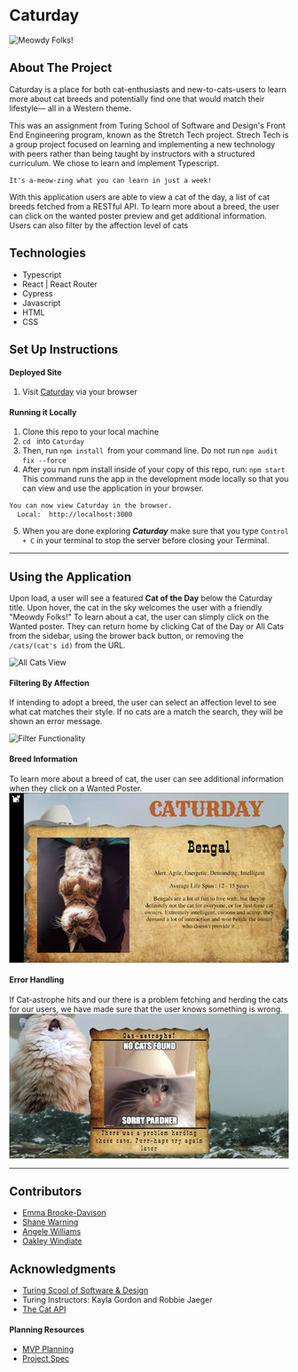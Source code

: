 # Caturday
![Meowdy Folks!](https://media.giphy.com/media/4Gz6R1DyljKaN2ez8A/giphy.gif)

## About The Project
Caturday is a place for both cat-enthusiasts and new-to-cats-users to learn more about cat breeds and potentially find one that would match their lifestyle— all in a Western theme.

This was an assignment from Turing School of Software and Design's Front End Engineering program, known as the Stretch Tech project. Strech Tech is a group project focused on learning and implementing a new technology with peers rather than being taught by instructors with a structured curriculum. We chose to learn and implement Typescript. 

    It's a-meow-zing what you can learn in just a week! 

With this application users are able to view a cat of the day, a list of cat breeds fetched from a RESTful API. To learn more about a breed, the user can click on the wanted poster preview and get additional information. Users can also filter by the affection level of cats


## Technologies
* Typescript
* React | React Router
* Cypress
* Javascript
* HTML
* CSS

## Set Up Instructions
#### Deployed Site
1. Visit [Caturday](deploylink) via your browser

#### Running it Locally
1. Clone this repo to your local machine
2. `cd ` into `Caturday`
3. Then, run `npm install `from your command line. Do not run `npm audit fix --force`
4. After you run npm install inside of your copy of this repo, run:
`npm start`
This command runs the app in the development mode locally so that you can view and use the application in your browser.
```
You can now view Caturday in the browser.
  Local:  http://localhost:3000
```

5. When you are done exploring _**Caturday**_ make sure that you type `Control + C` in your terminal to stop the server before closing your Terminal.
---
## Using the Application
Upon load, a user will see a featured **Cat of the Day** below the Caturday title. Upon hover, the cat in the sky welcomes the user with a friendly "Meowdy Folks!" To learn about a cat, the user can slimply click on the Wanted poster. They can return home by clicking Cat of the Day or All Cats from the sidebar, using the brower back button, or removing the `/cats/(cat's id)` from the URL.

![All Cats View](https://media.giphy.com/media/u6hxUjmQq1W9xX4CuQ/giphy.gif)

#### Filtering By Affection
If intending to adopt a breed, the user can select an affection level to see what cat matches their style. If no cats are a match the search, they will be shown an error message. 

![Filter Functionality](https://media.giphy.com/media/z9KedApqPzKnjAyFpB/giphy.gif)

#### Breed Information
To learn more about a breed of cat, the user can see additional information when they click on a Wanted Poster. 
![Sample Cat info](./docs/sampleCat.png)

#### Error Handling
If Cat-astrophe hits and our there is a problem fetching and herding the cats for our users, we have made sure that the user knows something is wrong. 
![Error Cat](./docs/errorCat.png)


----
## Contributors
- [Emma Brooke-Davison](https://github.com/emmacbd)
- [Shane Warning](https://github.com/shanekwarning)
- [Angele Williams](https://github.com/angelewilliams)
- [Oakley Windiate](https://github.com/oakleywindiate)

## Acknowledgments

* [Turing Scool of Software & Design](https://turing.edu/)
* Turing Instructors: Kayla Gordon and Robbie Jaeger
* [The Cat API](https://docs.thecatapi.com/)


#### Planning Resources

* [MVP Planning](https://docs.google.com/document/d/1kWYpUBlvos-K7xBsRH4wt7K9NMBGLe2GjCjtbkYCnpo/edit?usp=sharing)
* [Project Spec](https://frontend.turing.edu/projects/module-3/stretch.html)
